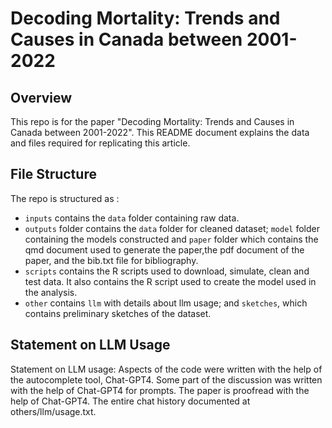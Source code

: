 # Decoding Mortality: Trends and Causes in Canada between 2001-2022

## Overview
This repo is for the paper "Decoding Mortality: Trends and Causes in Canada between 2001-2022". This README document explains the data and files required for replicating this article. 

## File Structure
The repo is structured as : 

-   `inputs` contains the `data` folder containing raw data.
-   `outputs` folder contains the `data` folder for cleaned dataset; `model` folder containing the models constructed and `paper` folder which contains the qmd document used to generate the paper,the pdf document of the paper, and the bib.txt file for bibliography.
-   `scripts` contains the R scripts used to download, simulate, clean and test data. It also contains the R script used to create the model used in the analysis.
-   `other` contains `llm` with details about llm usage; and `sketches`, which contains preliminary sketches of the dataset. 

## Statement on LLM Usage
Statement on LLM usage: Aspects of the code were written with the help of the autocomplete tool, Chat-GPT4. Some part of the discussion was written with the help of Chat-GPT4 for prompts. The paper is proofread with the help of Chat-GPT4. The entire chat history documented at others/llm/usage.txt.
